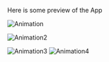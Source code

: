 
Here is some preview of the App

![Animation](https://user-images.githubusercontent.com/72237943/116806918-494b2580-ab5a-11eb-9a5a-c076f2132f3c.gif)

![Animation2](https://user-images.githubusercontent.com/72237943/116806990-d8f0d400-ab5a-11eb-89e9-e12aaeb0048a.gif)

![Animation3](https://user-images.githubusercontent.com/72237943/116807084-66342880-ab5b-11eb-96c4-533b7f6351b8.gif)
![Animation4](https://user-images.githubusercontent.com/72237943/116807088-68968280-ab5b-11eb-99d5-815a84d7a316.gif)
